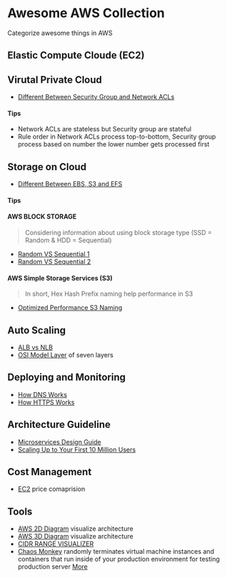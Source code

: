# Awesome AWS Collection
Categorize awesome things in AWS 

## Elastic Compute Cloude (EC2)

## Virutal Private Cloud
- [Different Between Security Group and Network ACLs](https://medium.com/awesome-aws/aws-difference-between-security-groups-and-network-acls-adc632ea29ae)
#### Tips
- Network ACLs are stateless but Security group are stateful
- Rule order in Network ACLs process top-to-bottom, Security group process based on number the lower number gets processed first

## Storage on Cloud
- [Different Between EBS, S3 and EFS](https://dzone.com/articles/confused-by-aws-storage-options-s3-ebs-amp-efs-explained)
#### Tips
#### AWS BLOCK STORAGE

>Considering information about using block storage type (SSD = Random & HDD = Sequential)

- [Random VS Sequential 1](https://stackoverflow.com/questions/27180409/what-is-a-sequential-write-and-what-is-random-write?noredirect=1&lq=1)
- [Random VS Sequential 2](https://insightsblog.violinsystems.com/blog/understanding-io-random-vs-sequential)
#### AWS Simple Storage Services (S3)
> In short, Hex Hash Prefix naming help performance in S3 
- [Optimized Performance S3 Naming](https://btuanexpress.net/optimized-performance-s3-naming/)

## Auto Scaling
- [ALB vs NLB](https://medium.com/containers-on-aws/using-aws-application-load-balancer-and-network-load-balancer-with-ec2-container-service-d0cb0b1d5ae5)
- [OSI Model Layer](https://medium.com/@madhavbahl10/osi-model-layers-explained-ee1d43058c1f) of seven layers

## Deploying and Monitoring
- [How DNS Works](https://howdns.works/)
- [How HTTPS Works](https://howhttps.works/)

## Architecture Guideline
- [Microservices Design Guide](https://medium.com/platform-engineer/microservices-design-guide-eca0b799a7e8)
- [Scaling Up to Your First 10 Million Users](https://www.youtube.com/watch?v=Ma3xWDXTxRg)

## Cost Management
- [EC2](https://www.ec2instances.info/) price comaprision

## Tools
- [AWS 2D Diagram](https://www.draw.io) visualize architecture
- [AWS 3D Diagram](https://cloudcraft.co) visualize architecture
- [CIDR RANGE VISUALIZER](http://cidr.xyz/) 
- [Chaos Monkey](https://github.com/Netflix/chaosmonkey) randomly terminates virtual machine instances and containers that run inside of your production environment for testing production server [More](https://medium.com/netflix-techblog/the-netflix-simian-army-16e57fbab116) 
